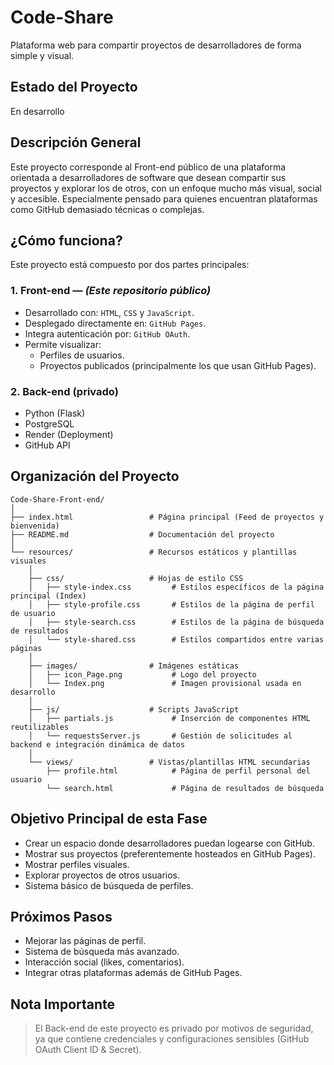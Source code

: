 # Code-Share
Plataforma web para compartir proyectos de desarrolladores de forma simple y visual.

## Estado del Proyecto
En desarrollo

## Descripción General
Este proyecto corresponde al Front-end público de una plataforma orientada a desarrolladores de software que desean compartir sus proyectos y explorar los de otros, con un enfoque mucho más visual, social y accesible. Especialmente pensado para quienes encuentran plataformas como GitHub demasiado técnicas o complejas.

## ¿Cómo funciona?
Este proyecto está compuesto por dos partes principales:

### 1. Front-end — *(Este repositorio público)*
- Desarrollado con: `HTML`, `CSS` y `JavaScript`.
- Desplegado directamente en: `GitHub Pages`.
- Integra autenticación por: `GitHub OAuth`.
- Permite visualizar:
  - Perfiles de usuarios.
  - Proyectos publicados (principalmente los que usan GitHub Pages).

### 2. Back-end (privado)
- Python (Flask)
- PostgreSQL
- Render (Deployment)
- GitHub API

## Organización del Proyecto
```
Code-Share-Front-end/
│
├── index.html                 # Página principal (Feed de proyectos y bienvenida)
├── README.md                  # Documentación del proyecto
│
└── resources/                 # Recursos estáticos y plantillas visuales
    │
    ├── css/                   # Hojas de estilo CSS
    │   ├── style-index.css         # Estilos específicos de la página principal (Index)
    │   ├── style-profile.css       # Estilos de la página de perfil de usuario
    │   ├── style-search.css        # Estilos de la página de búsqueda de resultados
    │   └── style-shared.css        # Estilos compartidos entre varias páginas 
    │
    ├── images/                # Imágenes estáticas
    │   ├── icon_Page.png           # Logo del proyecto
    │   └── Index.png               # Imagen provisional usada en desarrollo
    │
    ├── js/                    # Scripts JavaScript
    │   ├── partials.js             # Inserción de componentes HTML reutilizables 
    │   └── requestsServer.js       # Gestión de solicitudes al backend e integración dinámica de datos
    │
    └── views/                 # Vistas/plantillas HTML secundarias
        ├── profile.html            # Página de perfil personal del usuario
        └── search.html             # Página de resultados de búsqueda

```


## Objetivo Principal de esta Fase
- Crear un espacio donde desarrolladores puedan logearse con GitHub.
- Mostrar sus proyectos (preferentemente hosteados en GitHub Pages).
- Mostrar perfiles visuales.
- Explorar proyectos de otros usuarios.
- Sistema básico de búsqueda de perfiles.

## Próximos Pasos
- Mejorar las páginas de perfil.
- Sistema de búsqueda más avanzado.
- Interacción social (likes, comentarios).
- Integrar otras plataformas además de GitHub Pages.

## Nota Importante
> El Back-end de este proyecto es privado por motivos de seguridad, ya que contiene credenciales y configuraciones sensibles (GitHub OAuth Client ID & Secret).
